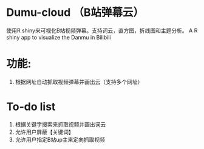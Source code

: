 # Dumu-cloud （B站弹幕云）
使用R shiny来可视化B站视频弹幕。支持词云，直方图，折线图和主题分析。
A R shiny app to visualize the Danmu in Bilibili

# 功能:
1. 根据网址自动抓取视频弹幕并画出云（支持多个网址）

# To-do list
1. 根据关键字搜索来抓取视频并画出词云
2. 允许用户屏蔽【关键词】
3. 允许用户指定B站up主来定向抓取视频
